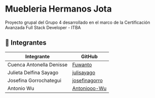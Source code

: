 # Muebleria Hermanos Jota
Proyecto grupal del Grupo 4 desarrollado en el marco de la Certificación Avanzada Full Stack Developer - ITBA

## 👥 Integrantes

| Integrante | GitHub |
|------------|--------|
| Cuenca Antonella Denisse | [Fuwanto](https://github.com/Fuwanto) |
| Julieta Delfina Sayago | [julisayago](https://github.com/julisayago) |
| Josefina Gorrochategui | [josefinagorro](https://github.com/josefinagorro) |
| Antonio Wu | [Antoniooo-Wu](https://github.com/Antoniooo-Wu) |

